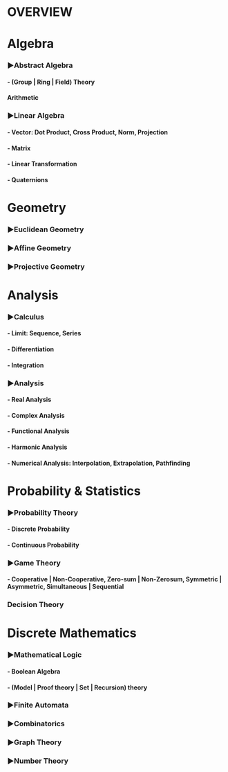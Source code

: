 # OVERVIEW
##
# Algebra
### ▶Abstract Algebra
####  - (Group | Ring | Field) Theory
#### Arithmetic
### ▶Linear Algebra
####  - Vector: Dot Product, Cross Product, Norm, Projection
####  - Matrix 
####  - Linear Transformation
####  - Quaternions

# Geometry
### ▶Euclidean Geometry
### ▶Affine Geometry
### ▶Projective Geometry

# Analysis
### ▶Calculus
####  - Limit: Sequence, Series
####  - Differentiation
####  - Integration
### ▶Analysis
####  - Real Analysis
####  - Complex Analysis
####  - Functional Analysis
####  - Harmonic Analysis
####  - Numerical Analysis: Interpolation, Extrapolation, Pathfinding

# Probability & Statistics
### ▶Probability Theory
####  - Discrete Probability
####  - Continuous Probability
### ▶Game Theory
####  - Cooperative | Non-Cooperative, Zero-sum | Non-Zerosum, Symmetric | Asymmetric, Simultaneous | Sequential
### Decision Theory

# Discrete Mathematics
### ▶Mathematical Logic
####  - Boolean Algebra
####  - (Model | Proof theory | Set | Recursion) theory
### ▶Finite Automata
### ▶Combinatorics
### ▶Graph Theory
### ▶Number Theory

